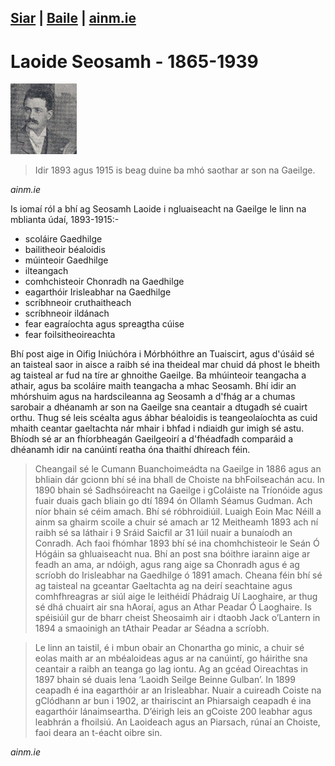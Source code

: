 [Siar](/daoine.xml) | [Baile](/index.html) | [ainm.ie](https://www.ainm.ie/Bio.aspx?ID=517)
------------------
# Laoide Seosamh - 1865-1939

![](/pic/laoide.png)

> Idir 1893 agus 1915 is beag duine ba mhó saothar ar son na Gaeilge.

*ainm.ie*

Is iomaí ról a bhí ag Seosamh Laoide i ngluaiseacht na Gaeilge le linn na mblianta údaí, 1893-1915:-

- scoláire Gaedhilge
- bailitheoir béaloidis
- múinteoir Gaedhilge
- ilteangach
- comhchisteoir Chonradh na Gaedhilge
- eagarthóir Irisleabhar na Gaedhilge
- scríbhneoir cruthaitheach
- scríbhneoir ildánach
- fear eagraíochta agus spreagtha cúise
- fear foilsitheoireachta

Bhí post aige in Oifig Iniúchóra i Mórbhóithre an Tuaiscirt, agus d'úsáid sé an taisteal saor in aisce a raibh sé ina theideal mar chuid dá phost le bheith ag taisteal ar fud na tíre ar ghnoithe Gaeilge. Ba mhúinteoir teangacha a athair, agus ba scoláire maith teangacha a mhac Seosamh. Bhí idir an mhórshuim agus na hardscileanna ag Seosamh a d'fhág ar a chumas sarobair a dhéanamh ar son na Gaeilge sna ceantair a dtugadh sé cuairt orthu. Thug sé leis scéalta agus ábhar béaloidis is teangeolaíochta as cuid mhaith ceantar gaeltachta nár mhair i bhfad i ndiaidh gur imigh sé astu. Bhíodh sé ar an fhíorbheagán Gaeilgeoirí a d'fhéadfadh comparáid a dhéanamh idir na canúintí reatha óna thaithí dhíreach féin.

> Cheangail sé le Cumann Buanchoimeádta na Gaeilge in 1886 agus an bhliain dár gcionn bhí sé ina bhall de Choiste na bhFoilseachán acu. In 1890 bhain sé Sadhsóireacht na Gaeilge i gColáiste na Tríonóide agus fuair duais gach bliain go dtí 1894 ón Ollamh Séamus Gudman. Ach níor bhain sé céim amach. Bhí sé róbhroidiúil. Luaigh Eoin Mac Néill a ainm sa ghairm scoile a chuir sé amach ar 12 Meitheamh 1893 ach ní raibh sé sa láthair i 9 Sráid Saicfil ar 31 Iúil nuair a bunaíodh an Conradh. Ach faoi fhómhar 1893 bhí sé ina chomhchisteoir le Seán Ó Hógáin sa ghluaiseacht nua. Bhí an post sna bóithre iarainn aige ar feadh an ama, ar ndóigh, agus rang aige sa Chonradh agus é ag scríobh do Irisleabhar na Gaedhilge ó 1891 amach. Cheana féin bhí sé ag taisteal na gceantar Gaeltachta ag na deirí seachtaine agus comhfhreagras ar siúl aige le leithéidí Phádraig Uí Laoghaire, ar thug sé dhá chuairt air sna hAoraí, agus an Athar Peadar Ó Laoghaire. Is spéisiúil gur de bharr cheist Sheosaimh air i dtaobh Jack o’Lantern in 1894 a smaoinigh an tAthair Peadar ar Séadna a scríobh.

> Le linn an taistil, é i mbun obair an Chonartha go minic, a chuir sé eolas maith ar an mbéaloideas agus ar na canúintí, go háirithe sna ceantair a raibh an teanga go lag iontu. Ag an gcéad Oireachtas in 1897 bhain sé duais lena ‘Laoidh Seilge Beinne Gulban’. In 1899 ceapadh é ina eagarthóir ar an Irisleabhar. Nuair a cuireadh Coiste na gClódhann ar bun i 1902, ar thairiscint an Phiarsaigh ceapadh é ina eagarthóir lánaimseartha. D’éirigh leis an gCoiste 200 leabhar agus leabhrán a fhoilsiú. An Laoideach agus an Piarsach, rúnaí an Choiste, faoi deara an t-éacht oibre sin.

*ainm.ie*
